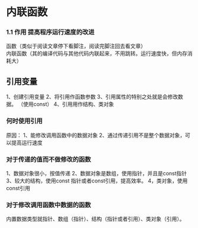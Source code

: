 # 内联函数
### 1.1 作用 提高程序运行速度的改进  
函数（类似于阅读文章停下看脚注，阅读完脚注回去看文章）  
内联函数（其的编译代码与其他代码内联起来，不用跳转。运行速度快，但内存消耗大）

## 引用变量
 1、创建引用变量   2、将引用作函数参数  3、引用属性的特别之处就是会修改数据。 （使用const）  4、引用用作结构、类对象
 ### 何时使用引用
 原因：
 1、能修改调用函数中的数据对象
 2、通过传递引用不是整个数据对象，可以提高运行速度
 
 ### 对于传递的值而不做修改的函数
 1、数据对象很小，按值传递
 2、数据对象是数组，使用指针，并且是const指针
 3、较大的结构，使用const 指针或者const引用，提高效率。
 4，类对象，使用const引用
 
 ### 对于修改调用函数中数据的函数
 内置数据类型就指针、数组（指针）、结构（指针或者引用）、类对象（引用）。
